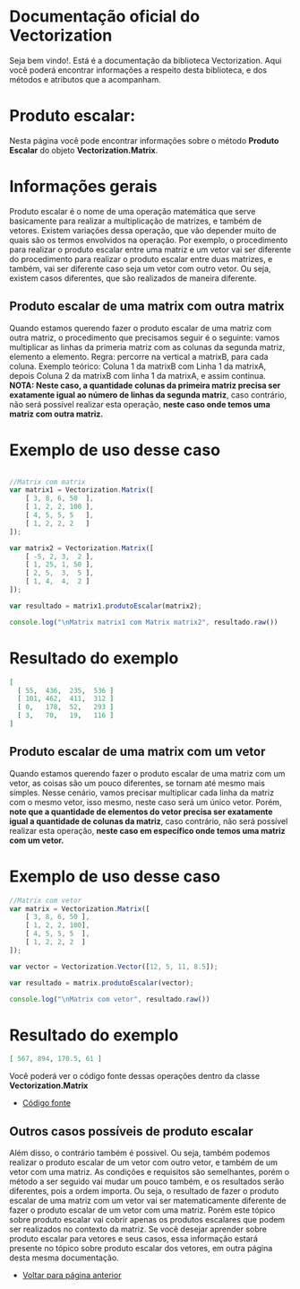 # Documentação oficial do Vectorization
Seja bem vindo!. Está é a documentação da biblioteca Vectorization.
Aqui você poderá encontrar informações a respeito desta biblioteca, e dos métodos e atributos que a acompanham.

# Produto escalar:
Nesta página você pode encontrar informações sobre o método **Produto Escalar** do objeto **Vectorization.Matrix**.

# Informações gerais
Produto escalar é o nome de uma operação matemática que serve basicamente para realizar a multiplicação de matrizes, e também de vetores. Existem variações dessa operação, que vão depender muito de quais são os termos envolvidos na operação. Por exemplo, o procedimento para realizar o produto escalar entre uma matriz e um vetor vai ser diferente do procedimento para realizar o produto escalar entre duas matrizes, e também, vai ser diferente caso seja um vetor com outro vetor. Ou seja, existem casos diferentes, que são realizados de maneira diferente.

## Produto escalar de uma matrix com outra matrix
Quando estamos querendo fazer o produto escalar de uma matriz com outra matriz, o procedimento que precisamos seguir é o seguinte: vamos multiplicar as linhas da primeria matriz com as colunas da segunda matriz, elemento a elemento. Regra: percorre na vertical a matrixB, para cada coluna. Exemplo teórico: Coluna 1 da matrixB com Linha 1 da matrixA, depois Coluna 2 da matrixB com linha 1 da matrixA, e assim continua. **NOTA: Neste caso, a quantidade colunas da primeira matriz precisa ser exatamente igual ao número de linhas da segunda matriz**, caso contrário, não será possível realizar esta operação, **neste caso onde temos uma matriz com outra matriz.**

# Exemplo de uso desse caso
```javascript

//Matrix com matrix
var matrix1 = Vectorization.Matrix([
    [ 3, 8, 6, 50  ],
    [ 1, 2, 2, 100 ],
    [ 4, 5, 5, 5   ],
    [ 1, 2, 2, 2   ]
]);

var matrix2 = Vectorization.Matrix([
    [ -5, 2, 3,  2 ],
    [ 1, 25, 1, 50 ],
    [ 2, 5,  3,  5 ],
    [ 1, 4,  4,  2 ]
]);

var resultado = matrix1.produtoEscalar(matrix2);

console.log("\nMatrix matrix1 com Matrix matrix2", resultado.raw())
```

# Resultado do exemplo
```json
[ 
  [ 55,  436,  235,  536 ]
  [ 101, 462,  411,  312 ]
  [ 0,   178,  52,   293 ]
  [ 3,   70,   19,   116 ] 
]
```

## Produto escalar de uma matrix com um vetor
Quando estamos querendo fazer o produto escalar de uma matriz com um vetor, as coisas são um pouco diferentes, se tornam até mesmo mais simples. Nesse cenário, vamos precisar multiplicar cada linha da matriz com o mesmo vetor, isso mesmo, neste caso será um único vetor. Porém, **note que a quantidade de elementos do vetor precisa ser exatamente igual a quantidade de colunas da matriz**, caso contrário, não será possível realizar esta operação, **neste caso em específico onde temos uma matriz com um vetor.**

# Exemplo de uso desse caso
```javascript
//Matrix com vetor
var matrix = Vectorization.Matrix([
    [ 3, 8, 6, 50 ],
    [ 1, 2, 2, 100],
    [ 4, 5, 5, 5  ],
    [ 1, 2, 2, 2  ]
]);

var vector = Vectorization.Vector([12, 5, 11, 8.5]);

var resultado = matrix.produtoEscalar(vector);

console.log("\nMatrix com vetor", resultado.raw())
```

# Resultado do exemplo
```json
[ 567, 894, 170.5, 61 ]
```

Você poderá ver o código fonte dessas operações dentro da classe **Vectorization.Matrix**
* [Código fonte](https://github.com/WilliamJardim/Vectorization/blob/main/src/Matrix.js)

## Outros casos possíveis de produto escalar 
Além disso, o contrário também é possivel. Ou seja, também podemos realizar o produto escalar de um vetor com outro vetor, e também de um vetor com uma matriz. As condições e requisitos são semelhantes, porém o método a ser seguido vai mudar um pouco também, e os resultados serão diferentes, pois a ordem importa. Ou seja, o resultado de fazer o produto escalar de uma matriz com um vetor vai ser matematicamente diferente de fazer o produto escalar de um vetor com uma matriz. Porém este tópico sobre produto escalar vai cobrir apenas os produtos escalares que podem ser realizados no contexto da matriz. Se você desejar aprender sobre produto escalar para vetores e seus casos, essa informação estará presente no tópico sobre produto escalar dos vetores, em outra página desta mesma documentação.

* [Voltar para página anterior](../page.md)
